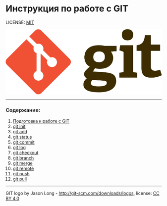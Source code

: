 # Инструкция по работе с GIT

LICENSE: [MIT](license.md)

![git-logo](./assets/Git-Logo.png)

---

### Содержание:
1. [Подготовка к работе с GIT](Preparation.md)
2. [git init](init.md)
3. [git add](add.md)
4. [git status](status.md)
5. [git commit](commit.md)
6. [git log](log.md)
7. [git checkout](checkout.md)
8. [git branch](branch.md)
9. [git merge](merge.md)
10. [git remote](remote.md)
11. [git push](push.md)
12. [git pull](pull.md)

---

GIT logo by Jason Long - http://git-scm.com/downloads/logos, license: [CC BY 4.0](https://creativecommons.org/licenses/by/4.0/)
